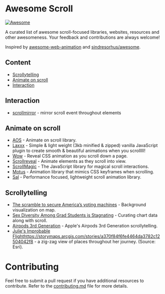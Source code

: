 # Awesome Scroll

[![Awesome](https://awesome.re/badge.svg)](https://awesome.re)

A curated list of awesome scroll-focused libraries, websites, resources and other awesomeness.
Your feedback and contributions are always welcome!

Inspired by [awesome-web-animation](https://github.com/sergey-pimenov/awesome-web-animation) and [sindresorhus/awesome](https://github.com/sindresorhus/awesome).

## Content
- [Scrollytelling](#scrollytelling)
- [Animate on scroll](#animate-on-scroll)
- [Interaction](#interaction)


## Interaction
- [scrollmirror](https://github.com/hirasso/scrollmirror/) - mirror scroll event throughout elements

## Animate on scroll

- [AOS](https://github.com/michalsnik/aos) - Animate on scroll library.
- [Laxxx](https://github.com/alexfoxy/laxxx) - Simple & light weight (3kb minified & zipped) vanilla JavaScript plugin to create smooth & beautiful animations when you scrolllll!
- [Wow](https://github.com/matthieua/WOW) - Reveal CSS animation as you scroll down a page.
- [Scrollreveal](https://github.com/scrollreveal/scrollreveal) - Animate elements as they scroll into view.
- [ScrollMagic](https://github.com/janpaepke/ScrollMagic) - The JavaScript library for magical scroll interactions.
- [Motus](https://github.com/alexcambose/motus) - Animation library that mimics CSS keyframes when scrolling.
- [Sal](https://github.com/mciastek/sal) - Performance focused, lightweight scroll animation library.


## Scrollytelling

- [The scramble to secure America’s voting machines](https://www.politico.com/interactives/2019/election-security-americas-voting-machines/) - Background visualization on map.
- [Sex Diversity Among Grad Students is Stagnating](https://www.columbiaspectator.com/archives/eye-lead-graduate-sex-diversity.html) - Curating chart data along with scroll.
- [Airpods 3rd Generation](https://www.apple.com/airpods-3rd-generation/) - Apple's Airpods 3rd Generation scrollytelling.
- [Julie's Improbable Flight](https://storymaps.arcgis.com/stories/a370f84f6fe4464da3782c12504042f8)https://storymaps.arcgis.com/stories/a370f84f6fe4464da3782c12504042f8 - a zig-zag view of places throughout her journey. (Source: Esri).

# Contributing
Feel free to submit a pull request if you have additional resources to contribute. Refer to the [contributing.md](contributing.md) file for more details.
